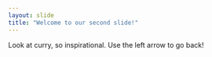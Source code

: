 ```yaml
---
layout: slide
title: "Welcome to our second slide!"
---
```

Look at curry, so inspirational.
Use the left arrow to go back!
